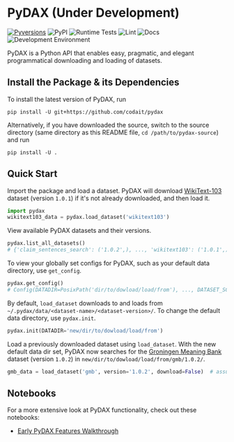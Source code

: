 # PyDAX (Under Development)

[![Pyversions](https://img.shields.io/pypi/pyversions/pydax.svg?style=flat-square)](https://pypi.python.org/pypi/pydax)
![PyPI](https://img.shields.io/pypi/v/pydax.svg)
![Runtime Tests](https://github.com/codait/pydax/workflows/Runtime%20Tests/badge.svg)
![Lint](https://github.com/codait/pydax/workflows/Lint/badge.svg)
![Docs](https://github.com/codait/pydax/workflows/Docs/badge.svg)
![Development Environment](https://github.com/codait/pydax/workflows/Development%20Environment/badge.svg)

PyDAX is a Python API that enables easy, pragmatic, and elegant programmatical downloading and loading of datasets.

## Install the Package & its Dependencies

To install the latest version of PyDAX, run

```shell
pip install -U git+https://github.com/codait/pydax
```

Alternatively, if you have downloaded the source, switch to the source directory (same directory as this README file, `cd /path/to/pydax-source`) and run

```shell
pip install -U .
```

## Quick Start

Import the package and load a dataset. PyDAX will download [WikiText-103](https://developer.ibm.com/exchanges/data/all/wikitext-103/) dataset (version `1.0.1`) if it's not already downloaded, and then load it.
```python
import pydax
wikitext103_data = pydax.load_dataset('wikitext103')
```

View available PyDAX datasets and their versions.
```python
pydax.list_all_datasets()
# {'claim_sentences_search': ('1.0.2',), ..., 'wikitext103': ('1.0.1',)}
```

To view your globally set configs for PyDAX, such as your default data directory, use `get_config`.
```python
pydax.get_config()
# Config(DATADIR=PosixPath('dir/to/dowload/load/from'), ..., DATASET_SCHEMA_URL='file/to/load/datasets/from')
```

By default, `load_dataset` downloads to and loads from `~/.pydax/data/<dataset-name>/<dataset-version>/`. To change the default data directory, use `pydax.init`.
```python
pydax.init(DATADIR='new/dir/to/dowload/load/from')
```

Load a previously downloaded dataset using `load_dataset`. With the new default data dir set, PyDAX now searches for the [Groningen Meaning Bank](https://developer.ibm.com/exchanges/data/all/groningen-meaning-bank/) dataset (version `1.0.2`) in `new/dir/to/dowload/load/from/gmb/1.0.2/`.
```python
gmb_data = load_dataset('gmb', version='1.0.2', download=False)  # assuming GMB dataset was already downloaded
```

## Notebooks

For a more extensive look at PyDAX functionality, check out these notebooks:
* [Early PyDAX Features Walkthrough](https://github.com/CODAIT/pydax/blob/master/docs/notebooks/pydax-mvp-demo.ipynb)
